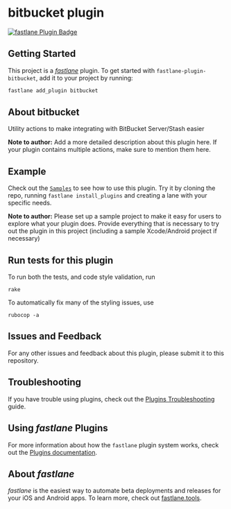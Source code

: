 # bitbucket plugin

[![fastlane Plugin Badge](https://rawcdn.githack.com/fastlane/fastlane/master/fastlane/assets/plugin-badge.svg)](https://rubygems.org/gems/fastlane-plugin-bitbucket)

## Getting Started

This project is a [_fastlane_](https://github.com/fastlane/fastlane) plugin. To get started with `fastlane-plugin-bitbucket`, add it to your project by running:

```bash
fastlane add_plugin bitbucket
```

## About bitbucket

Utility actions to make integrating with BitBucket Server/Stash easier

**Note to author:** Add a more detailed description about this plugin here. If your plugin contains multiple actions, make sure to mention them here.

## Example

Check out the [`Samples`](SAMPLES.md) to see how to use this plugin. Try it by cloning the repo, running `fastlane install_plugins` and creating a lane with your specific needs.

**Note to author:** Please set up a sample project to make it easy for users to explore what your plugin does. Provide everything that is necessary to try out the plugin in this project (including a sample Xcode/Android project if necessary)

## Run tests for this plugin

To run both the tests, and code style validation, run

```
rake
```

To automatically fix many of the styling issues, use
```
rubocop -a
```

## Issues and Feedback

For any other issues and feedback about this plugin, please submit it to this repository.

## Troubleshooting

If you have trouble using plugins, check out the [Plugins Troubleshooting](https://docs.fastlane.tools/plugins/plugins-troubleshooting/) guide.

## Using _fastlane_ Plugins

For more information about how the `fastlane` plugin system works, check out the [Plugins documentation](https://docs.fastlane.tools/plugins/create-plugin/).

## About _fastlane_

_fastlane_ is the easiest way to automate beta deployments and releases for your iOS and Android apps. To learn more, check out [fastlane.tools](https://fastlane.tools).
